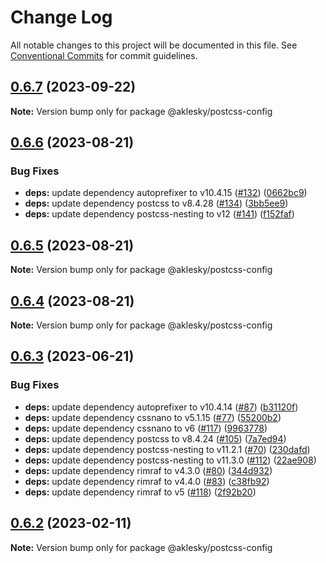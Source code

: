 # Change Log

All notable changes to this project will be documented in this file.
See [Conventional Commits](https://conventionalcommits.org) for commit guidelines.

## [0.6.7](https://github.com/aklesky/node-workspace/compare/v0.6.6...v0.6.7) (2023-09-22)

**Note:** Version bump only for package @aklesky/postcss-config





## [0.6.6](https://github.com/aklesky/node-workspace/compare/v0.6.5...v0.6.6) (2023-08-21)


### Bug Fixes

* **deps:** update dependency autoprefixer to v10.4.15 ([#132](https://github.com/aklesky/node-workspace/issues/132)) ([0662bc9](https://github.com/aklesky/node-workspace/commit/0662bc9dc174bed24f78137af42af220d8faf359))
* **deps:** update dependency postcss to v8.4.28 ([#134](https://github.com/aklesky/node-workspace/issues/134)) ([3bb5ee9](https://github.com/aklesky/node-workspace/commit/3bb5ee93d12623433b7be4f04bb45e7df5487c82))
* **deps:** update dependency postcss-nesting to v12 ([#141](https://github.com/aklesky/node-workspace/issues/141)) ([f152faf](https://github.com/aklesky/node-workspace/commit/f152faf6922b54200bf8ca5b8a2c58d448d3105e))





## [0.6.5](https://github.com/aklesky/node-workspace/compare/v0.6.4...v0.6.5) (2023-08-21)

**Note:** Version bump only for package @aklesky/postcss-config





## [0.6.4](https://github.com/aklesky/node-workspace/compare/v0.6.3...v0.6.4) (2023-08-21)

**Note:** Version bump only for package @aklesky/postcss-config





## [0.6.3](https://github.com/aklesky/node-workspace/compare/v0.6.2...v0.6.3) (2023-06-21)


### Bug Fixes

* **deps:** update dependency autoprefixer to v10.4.14 ([#87](https://github.com/aklesky/node-workspace/issues/87)) ([b31120f](https://github.com/aklesky/node-workspace/commit/b31120f7fcdd222e856228d21ddbaf9847663c26))
* **deps:** update dependency cssnano to v5.1.15 ([#77](https://github.com/aklesky/node-workspace/issues/77)) ([55200b2](https://github.com/aklesky/node-workspace/commit/55200b2a3081765b55e6d2cc9e1fe493f73cb2c7))
* **deps:** update dependency cssnano to v6 ([#117](https://github.com/aklesky/node-workspace/issues/117)) ([9963778](https://github.com/aklesky/node-workspace/commit/996377887ef39e72f0c4d4a215ae4b22c71e1e0f))
* **deps:** update dependency postcss to v8.4.24 ([#105](https://github.com/aklesky/node-workspace/issues/105)) ([7a7ed94](https://github.com/aklesky/node-workspace/commit/7a7ed945e01796c1ba49eef7697f4b9345e37d4d))
* **deps:** update dependency postcss-nesting to v11.2.1 ([#70](https://github.com/aklesky/node-workspace/issues/70)) ([230dafd](https://github.com/aklesky/node-workspace/commit/230dafd68a4782ab02c7747e25cf43a6a5b9fd5c))
* **deps:** update dependency postcss-nesting to v11.3.0 ([#112](https://github.com/aklesky/node-workspace/issues/112)) ([22ae908](https://github.com/aklesky/node-workspace/commit/22ae9085170191bfe0211a4f577617f6a16e3ae1))
* **deps:** update dependency rimraf to v4.3.0 ([#80](https://github.com/aklesky/node-workspace/issues/80)) ([344d932](https://github.com/aklesky/node-workspace/commit/344d93248e0e859b527ff147c035abb5d4756e52))
* **deps:** update dependency rimraf to v4.4.0 ([#83](https://github.com/aklesky/node-workspace/issues/83)) ([c38fb92](https://github.com/aklesky/node-workspace/commit/c38fb92be45f5d57c9567c455c40cd7217f8d71b))
* **deps:** update dependency rimraf to v5 ([#118](https://github.com/aklesky/node-workspace/issues/118)) ([2f92b20](https://github.com/aklesky/node-workspace/commit/2f92b20c86e95d54d8227da9d0ffd997aecb0bcf))





## [0.6.2](https://github.com/aklesky/node-workspace/compare/v0.6.1...v0.6.2) (2023-02-11)

**Note:** Version bump only for package @aklesky/postcss-config
